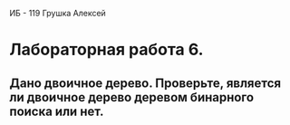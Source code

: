 ИБ - 119 Грушка Алексей
# Лабораторная работа 6.
## Дано двоичное дерево. Проверьте, является ли двоичное дерево деревом бинарного поиска или нет.